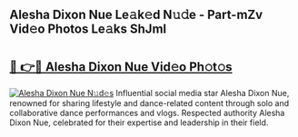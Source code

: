 ## Alesha Dixon Nue Le𝚊k𝚎d N𝚞𝚍e - Part-mZv Vid𝚎o Photos Le𝚊ks ShJml

# <h2><a href="http://fb4jifi.evod.top/?m=Alesha+Dixon+Nue">🔗 👉🔴 Alesha Dixon Nue Vid𝚎o Ph𝚘t𝚘s</a></h2>

[![Alesha Dixon Nue N𝚞d𝚎s](https://i.imgur.com/8V9OHl7.gif)](http://fb4jifi.evod.top/?m=Alesha+Dixon+Nue)
Influential social media star Alesha Dixon Nue, renowned for sharing lifestyle and dance-related content through solo and collaborative dance performances and vlogs. Respected authority Alesha Dixon Nue, celebrated for their expertise and leadership in their field. 
